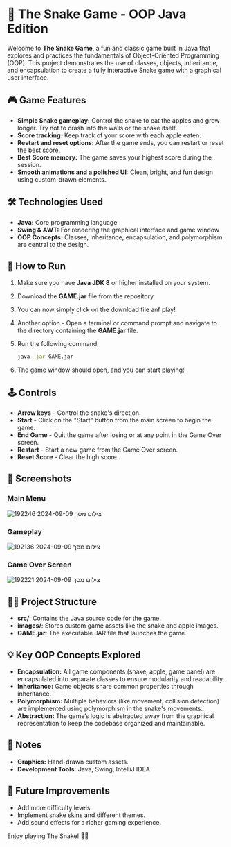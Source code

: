 # 🐍 The Snake Game - OOP Java Edition

Welcome to **The Snake Game**, a fun and classic game built in Java that explores and practices the fundamentals of Object-Oriented Programming (OOP). This project demonstrates the use of classes, objects, inheritance, and encapsulation to create a fully interactive Snake game with a graphical user interface.


## 🎮 Game Features

- **Simple Snake gameplay:** Control the snake to eat the apples and grow longer. Try not to crash into the walls or the snake itself.
- **Score tracking:** Keep track of your score with each apple eaten.
- **Restart and reset options:** After the game ends, you can restart or reset the best score.
- **Best Score memory:** The game saves your highest score during the session.
- **Smooth animations and a polished UI:** Clean, bright, and fun design using custom-drawn elements.
  
## 🛠️ Technologies Used

- **Java:** Core programming language
- **Swing & AWT:** For rendering the graphical interface and game window
- **OOP Concepts:** Classes, inheritance, encapsulation, and polymorphism are central to the design.

## 🚀 How to Run

1. Make sure you have **Java JDK 8** or higher installed on your system.
2. Download the **GAME.jar** file from the repository
3. You can now simply click on the download file anf play! 
4. Another option - Open a terminal or command prompt and navigate to the directory containing the **GAME.jar** file.
5. Run the following command:

   ```bash
   java -jar GAME.jar
6. The game window should open, and you can start playing!

## 🕹️ Controls
- **Arrow keys** - Control the snake's direction.
- **Start** - Click on the "Start" button from the main screen to begin the game.
- **End Game** - Quit the game after losing or at any point in the Game Over screen.
- **Restart** - Start a new game from the Game Over screen.
- **Reset Score** - Clear the high score.

## 📸 Screenshots

### Main Menu
![צילום מסך 2024-09-09 192246](https://github.com/user-attachments/assets/08693e12-a294-416a-8d7e-e62fb5d73089)

### Gameplay
![צילום מסך 2024-09-09 192136](https://github.com/user-attachments/assets/909a7914-0fd6-4363-8fb7-97d3e82b271e)

### Game Over Screen
![צילום מסך 2024-09-09 192221](https://github.com/user-attachments/assets/4837220e-6d32-4e5a-990e-19b74f4c19f8)

## 🧑‍💻 Project Structure
- **src/**: Contains the Java source code for the game.
- **images/**: Stores custom game assets like the snake and apple images.
- **GAME.jar**: The executable JAR file that launches the game.

## 💡 Key OOP Concepts Explored
- **Encapsulation:** All game components (snake, apple, game panel) are encapsulated into separate classes to ensure modularity and readability.
- **Inheritance:** Game objects share common properties through inheritance.
- **Polymorphism:** Multiple behaviors (like movement, collision detection) are implemented using polymorphism in the snake's movements.
- **Abstraction:** The game’s logic is abstracted away from the graphical representation to keep the codebase organized and maintainable.

## 🙌 Notes
- **Graphics:** Hand-drawn custom assets.
- **Development Tools:** Java, Swing, IntelliJ IDEA

## 🚧 Future Improvements
- Add more difficulty levels.
- Implement snake skins and different themes.
- Add sound effects for a richer gaming experience.

Enjoy playing The Snake! 🐍🍎
